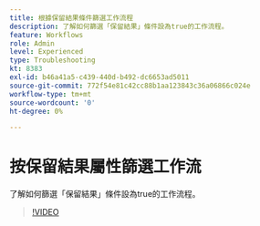 ```yaml
---
title: 根據保留結果條件篩選工作流程
description: 了解如何篩選「保留結果」條件設為true的工作流程。
feature: Workflows
role: Admin
level: Experienced
type: Troubleshooting
kt: 8383
exl-id: b46a41a5-c439-440d-b492-dc6653ad5011
source-git-commit: 772f54e81c42cc88b1aa123843c36a06866c024e
workflow-type: tm+mt
source-wordcount: '0'
ht-degree: 0%

---
```


# 按保留結果屬性篩選工作流

了解如何篩選「保留結果」條件設為true的工作流程。

>[!VIDEO](https://video.tv.adobe.com/v/335888?quality=12)
